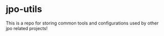 # jpo-utils

This is a repo for storing common tools and configurations used by other jpo related projects!
